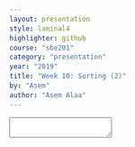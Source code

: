 ```yaml
---
layout: presentation
style: laminal4
highlighter: github
course: "sbe201"
category: "presentation"
year: "2019"
title: "Week 10: Sorting (2)"
by: "Asem"
author: "Asem Alaa"
---
```



<textarea id="source">


---
## Sorting overview

1. .green[Bubble sorting]: $O(n^2)$
2. .green[Selection sorting]: $O(n^2)$
3. .green[Heap sort]: $O(nlog(n))$
--
1. Insertion sort
--
1. Merge sort
--
1. Quick sort



---
## Insertion sorting
.footnote[Objects Abstraction Data Structures and Design Using C++, Elliot B. Koffman and Paul A.T. Wolfgang]

* Inspired by Cards players.

--
<img src="cards.png" width="90%">

--
.center[<img src="insertion.png" width="50%">]


---
### Insertion sorting: in-class demo


--
```c++
void insertionSort(std::vector<int> &data)
{
for (int i = 1; i < data.size(); ++i)
{
for (int j = i; j > 0; --j)
{
   if (data[i] <data[j-1] )
{
   std::swap(data[j], data[j - 1]);
} else break;
}
}
```

--
#### Pull-request to add the implementation

---
## Divide and Conquer Strategy: The Merge Sorting

1. Break the big problem into smaller ones.
2. Solve the smaller problems.
3. Combine the solutions to get the solution of the big problem.

---
| Merge Sort animated |
|--------------------|
| ![merge](/gallery/Merge-sort-example-300px.gif) |
| [Creative Commons](https://en.wikipedia.org/wiki/File:Merge-sort-example-300px.gif) |

---
### Complexity Analysis

| Merge Sort Analysis via diagram |
|-----------------|
| ![mergoh](/gallery/mergecomplexity.png) |
| [CC-BY-NC-SA](https://www.khanacademy.org/computing/computer-science/algorithms/merge-sort/a/analysis-of-merge-sort) |

---
For advanced details, see [Analysis of merge sort \| Khan Academy](https://www.khanacademy.org/computing/computer-science/algorithms/merge-sort/a/analysis-of-merge-sort).


---
### Implementation

--
#### Divide and Conquer

```c++
void mergeSort( std::vector< double > &a , int low, int high)
{
	if (low < high)
	{
		int mid=(low+high)/2;
		// Split the data into two half.
		mergeSort(a, low, mid);
		mergeSort(a, mid+1, high);
 
		// Merge them to get sorted output.
		merge(a, low, mid, high);
	}
}
```

---
#### Combine the small solutions
##### Make external copies

```c++
void merge( std::vector< double > &a , int low, int mid , int high )
{
    int n1 = mid - low + 1;
    int n2 =  high - mid;
 
    std::queue<double> left, right;
    
    for (int i = 0; i < n1; i++)
        left.push( a[low + i] );
    for (int i = 0; i < n2; i++)
        right.push( a[mid + 1 + i]);
}
```

---
#### Combine the small solutions
##### combine the solutions

```c++ 
int offset = low;
while( !left.empty() && !right.empty())
{
    if( left.front() < right.front())
    {
        a[ offset ] = left.front();
        left.pop();
    }
    else
    {
        a[ offset ] = right.front();
        right.pop();
    }
    ++offset;
}
```

---
#### Combine the small solutions
##### combine the solutions

```c++
while( !left.empty())
{
    a[ offset++ ] = left.front();
    left.pop();
}
while( !right.empty())
{
    a[ offset++ ] = right.front();
    right.pop();
}
```

---
### John Von Neumann

| John Von Neumann (1903-1957) |
|--------------------|
| <img src="/gallery/JohnvonNeumann-LosAlamos.gif" width="40%"> |

--
* Game Theory
--
* Quantum Mechanics
--
* Ergodic Theory
--
* Computer Science
--
* [{Manhattan Project}](https://en.wikipedia.org/wiki/Manhattan_Project).


---
## Divide and Conquer Strategy: The Quick Sorting


| Quick Sort animated |
|--------------------|
| ![quick](/gallery/quick_sort_partition_animation.gif) |
| [source](https://www.tutorialspoint.com/data_structures_algorithms/quick_sort_algorithm.htm) |


---
Pivot selection:

1. first element
1. last element
1. median
1. random


---
### QuickSort: Implementation
#### Divide and Conquer

```c++
void quickSort( std::vector< double > &a, int low, int high)
{
    if (low < high)
    {
        int pIdx = partition(a, low, high);
        quickSort(a, low, pIdx - 1);  // Before pIdx
        quickSort(a, pIdx + 1, high); // After pIdx
    }
}
```

---

### QuickSort: Implementation
#### Solve smaller problems
```c++
int partition( std::vector< double > &a, int low, int high )
{
    int pivot = a[low];  
 
    int i = low , j = high;

    while( i <= j )
    {
        while( a[ i ] < pivot ) ++i;
        while( a[ j ] > pivot ) --j;
        if( i <= j )
            std::swap( a[i++] , a[j--]);
    }
    return low;
}
```


---
The source code:

```bash
git clone git@github.com:sbme-tutorials/sbe201-merge-quick.git
```


---
class: center
## Stable sorting vs. non-stable sorting

<figure >
<img src="stable.png" width="70%">
<figcaption>Image showing the effect of stable sorting</figcaption>
</figure>

<figure >
<img src="nonstable.png" width="70%">
<figcaption>Image showing the effect of unstable sorting</figcaption>
</figure>

[{Stability in Sorting Algorithms — A Treatment of Equality}](https://medium.freecodecamp.org/stability-in-sorting-algorithms-a-treatment-of-equality-fa3140a5a539)


---
## Stable sorting vs. non-stable sorting

--
### Stable Sorting Algorithms:-

- Insertion Sort
- Merge Sort
- Bubble Sort

--
### Unstable Sorting Algorithms:-

- Heap Sort
- Selection sort
- Quick Sort


---
## Sorting applications

--
1. Make data searchable (e.g binary search, suffix arrays).
--
1. Lossless compression algorithms (e.g suffix arrays).
--
1. Lossy compression algorithms (e.g sort eigen values in PCA)
--
1. Machine learning (e.g nearest neighbors)
--
1. Networks analysis (e.g minimum spanning trees)


---
## The Sound of Sorting

### "Audibilization" and Visualization of Sorting Algorithms


[{The Sound of Sorting}](http://panthema.net/2013/sound-of-sorting/)

---
<iframe width="560" height="315" src="https://www.youtube.com/embed/kPRA0W1kECg" frameborder="0" allow="autoplay; encrypted-media" allowfullscreen></iframe>


---
## Nonesense sorting algorithms

--
### Sleep sorting

<img src="sleep-sort.png" width="70%">


---
## Nonesense sorting algorithms

--
### StalinSort

<img src="stalin-sort.jpg" width="70%">

---
## Nonesense sorting algorithms

--
### Thanossort

<img src="thanos.png" width="90%">


---
## Nonesense sorting algorithms

--
### existentialCrisisSort

<img src="existential.png" width="90%">

</textarea>
    
